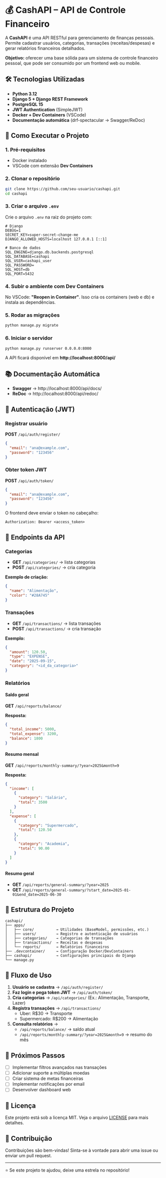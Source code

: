 # 💰 CashAPI – API de Controle Financeiro

A **CashAPI** é uma API RESTful para gerenciamento de finanças pessoais. Permite cadastrar usuários, categorias, transações (receitas/despesas) e gerar relatórios financeiros detalhados.

**Objetivo:** oferecer uma base sólida para um sistema de controle financeiro pessoal, que pode ser consumido por um frontend web ou mobile.

## 🛠️ Tecnologias Utilizadas

- **Python 3.12**
- **Django 5 + Django REST Framework**
- **PostgreSQL 15**
- **JWT Authentication** (SimpleJWT)
- **Docker + Dev Containers** (VSCode)
- **Documentação automática** (drf-spectacular → Swagger/ReDoc)

## 🚀 Como Executar o Projeto

### 1. Pré-requisitos
- Docker instalado
- VSCode com extensão **Dev Containers**

### 2. Clonar o repositório
```bash
git clone https://github.com/seu-usuario/cashapi.git
cd cashapi
```

### 3. Criar o arquivo `.env`
Crie o arquivo `.env` na raiz do projeto com:

```env
# Django
DEBUG=1
SECRET_KEY=super-secret-change-me
DJANGO_ALLOWED_HOSTS=localhost 127.0.0.1 [::1]

# Banco de dados
SQL_ENGINE=django.db.backends.postgresql
SQL_DATABASE=cashapi
SQL_USER=cashapi_user
SQL_PASSWORD=
SQL_HOST=db
SQL_PORT=5432
```

### 4. Subir o ambiente com Dev Containers
No VSCode: **"Reopen in Container"**. Isso cria os containers (web e db) e instala as dependências.

### 5. Rodar as migrações
```bash
python manage.py migrate
```

### 6. Iniciar o servidor
```bash
python manage.py runserver 0.0.0.0:8000
```

A API ficará disponível em **http://localhost:8000/api/**

## 📚 Documentação Automática

- **Swagger** → http://localhost:8000/api/docs/
- **ReDoc** → http://localhost:8000/api/redoc/

## 🔐 Autenticação (JWT)

### Registrar usuário
**POST** `/api/auth/register/`

```json
{
  "email": "ana@example.com",
  "password": "123456"
}
```

### Obter token JWT
**POST** `/api/auth/token/`

```json
{
  "email": "ana@example.com", 
  "password": "123456"
}
```

O frontend deve enviar o token no cabeçalho:
```
Authorization: Bearer <access_token>
```

## 📂 Endpoints da API

### Categorias

- **GET** `/api/categories/` → lista categorias
- **POST** `/api/categories/` → cria categoria

**Exemplo de criação:**
```json
{
  "name": "Alimentação",
  "color": "#28A745"
}
```

### Transações

- **GET** `/api/transactions/` → lista transações
- **POST** `/api/transactions/` → cria transação

**Exemplo:**
```json
{
  "amount": 120.50,
  "type": "EXPENSE",
  "date": "2025-09-15",
  "category": "<id_da_categoria>"
}
```

### Relatórios

#### Saldo geral
**GET** `/api/reports/balance/`

**Resposta:**
```json
{
  "total_income": 5000,
  "total_expense": 3200,
  "balance": 1800
}
```

#### Resumo mensal
**GET** `/api/reports/monthly-summary/?year=2025&month=9`

**Resposta:**
```json
{
  "income": [
    {
      "category": "Salário",
      "total": 3500
    }
  ],
  "expense": [
    {
      "category": "Supermercado",
      "total": 120.50
    },
    {
      "category": "Academia",
      "total": 90.00
    }
  ]
}
```

#### Resumo geral
- **GET** `/api/reports/general-summary/?year=2025`
- **GET** `/api/reports/general-summary/?start_date=2025-01-01&end_date=2025-06-30`

## 📁 Estrutura do Projeto

```
cashapi/
├── apps/
│   ├── core/          → Utilidades (BaseModel, permissões, etc.)
│   ├── users/         → Registro e autenticação de usuários
│   ├── categories/    → Categorias de transações
│   ├── transactions/  → Receitas e despesas
│   └── reports/       → Relatórios financeiros
├── .devcontainer/     → Configuração Docker/DevContainers
├── cashapi/           → Configurações principais do Django
└── manage.py
```

## 🔄 Fluxo de Uso

1. **Usuário se cadastra** → `/api/auth/register/`
2. **Faz login e pega token JWT** → `/api/auth/token/`
3. **Cria categorias** → `/api/categories/` (Ex.: Alimentação, Transporte, Lazer)
4. **Registra transações** → `/api/transactions/` 
   - Uber: R$30 → Transporte
   - Supermercado: R$200 → Alimentação
5. **Consulta relatórios** →
   - `/api/reports/balance/` → saldo atual
   - `/api/reports/monthly-summary/?year=2025&month=9` → resumo do mês

## 🎯 Próximos Passos

- [ ] Implementar filtros avançados nas transações
- [ ] Adicionar suporte a múltiplas moedas
- [ ] Criar sistema de metas financeiras
- [ ] Implementar notificações por email
- [ ] Desenvolver dashboard web

## 📄 Licença

Este projeto está sob a licença MIT. Veja o arquivo [LICENSE](LICENSE) para mais detalhes.

## 🤝 Contribuição

Contribuições são bem-vindas! Sinta-se à vontade para abrir uma issue ou enviar um pull request.

---

⭐ Se este projeto te ajudou, deixe uma estrela no repositório!

